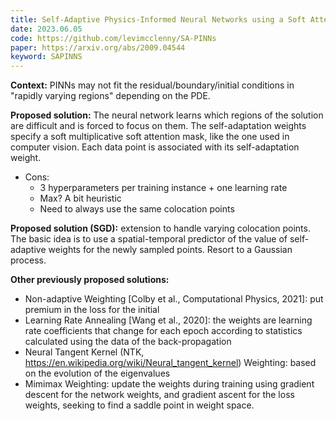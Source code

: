 ```yaml
---
title: Self-Adaptive Physics-Informed Neural Networks using a Soft Attention Mechanism
date: 2023.06.05
code: https://github.com/levimcclenny/SA-PINNs
paper: https://arxiv.org/abs/2009.04544
keyword: SAPINNS
---
```




<d-cite key="2021_Mclenny_L_w_aaai-mlps_sapinns"></d-cite>

**Context:** PINNs may not fit the residual/boundary/initial conditions in "rapidly varying regions" depending on the PDE.

**Proposed solution:** The neural network learns which regions of the solution are difficult and is forced to focus on them. The self-adaptation weights specify a soft multiplicative soft attention mask, like the one used in computer vision. Each data point is associated with its self-adaptation weight.
- Cons:
	- 3 hyperparameters per training instance + one learning rate
	- Max? A bit heuristic
	- Need to always use the same colocation points


**Proposed solution (SGD):** extension to handle varying colocation points. The basic idea is to use a spatial-temporal predictor of the value of self-adaptive weights for the newly sampled points. Resort to a Gaussian process.


**Other previously proposed solutions:** 
- Non-adaptive Weighting [Colby et al., Computational Physics, 2021]: put premium in the loss for the initial 
- Learning Rate Annealing [Wang et al., 2020]: the weights are learning rate coefficients that change for each epoch according to statistics calculated using the data of the back-propagation
- Neural Tangent Kernel (NTK, https://en.wikipedia.org/wiki/Neural_tangent_kernel) Weighting: based on the evolution of the eigenvalues
- Mimimax Weighting: update the weights during training using gradient descent for the network weights, and gradient ascent for the loss weights, seeking 
to find a saddle point in weight space.



